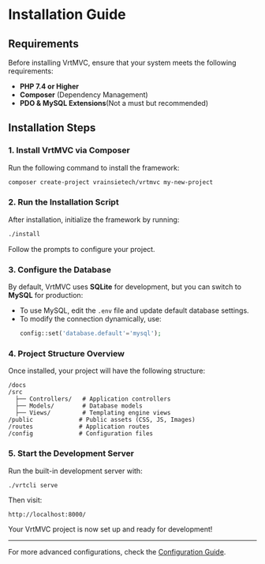 # Installation Guide

## Requirements
Before installing VrtMVC, ensure that your system meets the following requirements:

- **PHP 7.4 or Higher**
- **Composer** (Dependency Management)
- **PDO & MySQL Extensions**(Not a must but recommended)

## Installation Steps
### 1. Install VrtMVC via Composer
Run the following command to install the framework:
```bash
composer create-project vrainsietech/vrtmvc my-new-project
```

### 2. Run the Installation Script
After installation, initialize the framework by running:
```bash
./install
```
Follow the prompts to configure your project.

### 3. Configure the Database
By default, VrtMVC uses **SQLite** for development, but you can switch to **MySQL** for production:
- To use MySQL, edit the `.env` file and update default database settings.
- To modify the connection dynamically, use:
  ```php
  config::set('database.default'='mysql');
  ```

### 4. Project Structure Overview
Once installed, your project will have the following structure:
```
/docs
/src
  ├── Controllers/   # Application controllers
  ├── Models/        # Database models
  ├── Views/         # Templating engine views
/public             # Public assets (CSS, JS, Images)
/routes             # Application routes
/config             # Configuration files
```

### 5. Start the Development Server
Run the built-in development server with:
```bash
./vrtcli serve
```
Then visit:
```
http://localhost:8000/
```

Your VrtMVC project is now set up and ready for development!

---

For more advanced configurations, check the [Configuration Guide](configuration.md).

